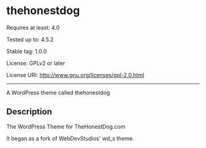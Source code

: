 # thehonestdog

Requires at least: 4.0

Tested up to: 4.5.2

Stable tag: 1.0.0

License: GPLv2 or later

License URI: http://www.gnu.org/licenses/gpl-2.0.html

---

A WordPress theme called thehonestdog

## Description

The WordPress Theme for TheHonestDog.com

It began as a fork of WebDevStudios' wd_s theme. 